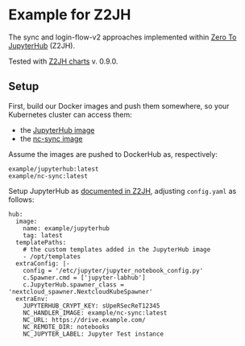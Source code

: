 # Example for Z2JH

The sync and login-flow-v2 approaches implemented within 
[Zero To JupyterHub](https://zero-to-jupyterhub.readthedocs.io/) (Z2JH).

Tested with [Z2JH charts](https://github.com/jupyterhub/helm-chart) 
v. 0.9.0.

## Setup

First, build our Docker images and push them somewhere, 
so your Kubernetes cluster can access them:

- the [JupyterHub image](../../authorization/login-flow-v2/docker)
- the [nc-sync image](../../sync)

Assume the images are pushed to DockerHub as, respectively:

```
example/jupyterhub:latest
example/nc-sync:latest
```

Setup JupyterHub as [documented in Z2JH](https://zero-to-jupyterhub.readthedocs.io/en/latest/setup-jupyterhub/setup-jupyterhub.html),
adjusting `config.yaml` as follows:

```
hub:
  image:
    name: example/jupyterhub
    tag: latest
  templatePaths:
    # the custom templates added in the JupyterHub image
    - /opt/templates
  extraConfig: |-
    config = '/etc/jupyter/jupyter_notebook_config.py'
    c.Spawner.cmd = ['jupyter-labhub']
    c.JupyterHub.spawner_class = 'nextcloud_spawner.NextcloudKubeSpawner'
  extraEnv:
    JUPYTERHUB_CRYPT_KEY: sUpeRSecReT12345
    NC_HANDLER_IMAGE: example/nc-sync:latest 
    NC_URL: https://drive.example.com/
    NC_REMOTE_DIR: notebooks
    NC_JUPYTER_LABEL: Jupyter Test instance
```
